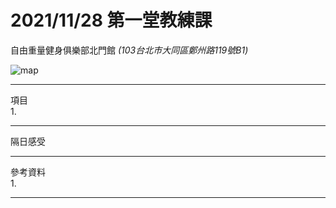 2021/11/28 第一堂教練課
===
自由重量健身俱樂部北門館 *(103台北市大同區鄭州路119號B1)*  

![map](https://maps.geoapify.com/v1/staticmap?style=osm-carto&width=450&height=350&center=lonlat:121.510818,25.050211&zoom=18.9911&marker=lonlat:121.51106269312896,25.05029073237199;color:%23ff0000;size:medium&apiKey=1b48259b810e48ddb151889f9ea58db0)

***
項目  
1. 
***
隔日感受  
    
***
參考資料  
1. 
***

